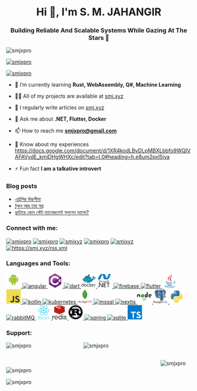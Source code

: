 <h1 align="center">Hi 👋, I'm S. M. JAHANGIR</h1>
<h3 align="center">Building Reliable And Scalable Systems While Gazing At The Stars 🌌</h3>

<p align="left"> <img src="https://komarev.com/ghpvc/?username=smjxpro&label=Profile%20views&color=0e75b6&style=flat" alt="smjxpro" /> </p>

<p align="left"> <a href="https://github.com/ryo-ma/github-profile-trophy"><img src="https://github-profile-trophy.vercel.app/?username=smjxpro" alt="smjxpro" /></a> </p>

<p align="left"> <a href="https://twitter.com/smjxpro" target="blank"><img src="https://img.shields.io/twitter/follow/smjxpro?logo=twitter&style=for-the-badge" alt="smjxpro" /></a> </p>

- 🌱 I’m currently learning **Rust, WebAssembly, Q#, Machine Learning**

- 👨‍💻 All of my projects are available at [smj.xyz](smj.xyz)

- 📝 I regularly write articles on [smj.xyz](smj.xyz)

- 💬 Ask me about **.NET, Flutter, Docker**

- 📫 How to reach me **smjxpro@gmail.com**

- 📄 Know about my experiences https://docs.google.com/document/d/1XR4kodLBvDLpMBXLbbfo9WQIVAFAVydE_kmiDHgWHXc/edit?tab=t.0#heading=h.e8um2pxl5iya

- ⚡ Fun fact **I am a talkative introvert**

### Blog posts
<!-- BLOG-POST-LIST:START -->
- [এন্ট্রপির উচ্চসীমা](https://smj.xyz/blog/%E0%A6%8F%E0%A6%A8%E0%A7%8D%E0%A6%9F%E0%A7%8D%E0%A6%B0%E0%A6%AA%E0%A6%BF%E0%A6%B0-%E0%A6%89%E0%A6%9A%E0%A7%8D%E0%A6%9A%E0%A6%B8%E0%A7%80%E0%A6%AE%E0%A6%BE/)
- [টুকুন আর তার স্বপ্ন](https://smj.xyz/blog/%E0%A6%9F%E0%A7%81%E0%A6%95%E0%A7%81%E0%A6%A8-%E0%A6%86%E0%A6%B0-%E0%A6%A4%E0%A6%BE%E0%A6%B0-%E0%A6%B8%E0%A7%8D%E0%A6%AC%E0%A6%AA%E0%A7%8D%E0%A6%A8/)
- [ফ্লাটারে কোন স্টেট ম্যানেজমেন্ট সল্যুশন ভালো?](https://smj.xyz/blog/%E0%A6%AB%E0%A7%8D%E0%A6%B2%E0%A6%BE%E0%A6%9F%E0%A6%BE%E0%A6%B0%E0%A7%87-%E0%A6%95%E0%A7%8B%E0%A6%A8-%E0%A6%B8%E0%A7%8D%E0%A6%9F%E0%A7%87%E0%A6%9F-%E0%A6%AE%E0%A7%8D%E0%A6%AF%E0%A6%BE%E0%A6%A8%E0%A7%87%E0%A6%9C%E0%A6%AE%E0%A7%87%E0%A6%A8%E0%A7%8D%E0%A6%9F-%E0%A6%B8%E0%A6%B2%E0%A7%8D%E0%A6%AF%E0%A7%81%E0%A6%B6%E0%A6%A8-%E0%A6%AD%E0%A6%BE%E0%A6%B2%E0%A7%8B/)
<!-- BLOG-POST-LIST:END -->

<h3 align="left">Connect with me:</h3>
<p align="left">
<a href="https://twitter.com/smjxpro" target="blank"><img align="center" src="https://raw.githubusercontent.com/rahuldkjain/github-profile-readme-generator/master/src/images/icons/Social/twitter.svg" alt="smjxpro" height="30" width="40" /></a>
<a href="https://linkedin.com/in/smjxpro" target="blank"><img align="center" src="https://raw.githubusercontent.com/rahuldkjain/github-profile-readme-generator/master/src/images/icons/Social/linked-in-alt.svg" alt="smjxpro" height="30" width="40" /></a>
<a href="https://fb.com/smjxpro" target="blank"><img align="center" src="https://raw.githubusercontent.com/rahuldkjain/github-profile-readme-generator/master/src/images/icons/Social/facebook.svg" alt="smjxyz" height="30" width="40" /></a>
<a href="https://instagram.com/smjxpro" target="blank"><img align="center" src="https://raw.githubusercontent.com/rahuldkjain/github-profile-readme-generator/master/src/images/icons/Social/instagram.svg" alt="smjxpro" height="30" width="40" /></a>
<a href="https://www.youtube.com/@smjxyz" target="blank"><img align="center" src="https://raw.githubusercontent.com/rahuldkjain/github-profile-readme-generator/master/src/images/icons/Social/youtube.svg" alt="smjxyz" height="30" width="40" /></a>
<a href="/https://smj.xyz/rss.xml" target="blank"><img align="center" src="https://raw.githubusercontent.com/rahuldkjain/github-profile-readme-generator/master/src/images/icons/Social/rss.svg" alt="https://smj.xyz/rss.xml" height="30" width="40" /></a>
</p>

<h3 align="left">Languages and Tools:</h3>
<p align="left"> <a href="https://developer.android.com" target="_blank" rel="noreferrer"> <img src="https://raw.githubusercontent.com/devicons/devicon/master/icons/android/android-original-wordmark.svg" alt="android" width="40" height="40"/> </a> <a href="https://angular.io" target="_blank" rel="noreferrer"> <img src="https://angular.io/assets/images/logos/angular/angular.svg" alt="angular" width="40" height="40"/> </a> <a href="https://www.w3schools.com/cs/" target="_blank" rel="noreferrer"> <img src="https://raw.githubusercontent.com/devicons/devicon/master/icons/csharp/csharp-original.svg" alt="csharp" width="40" height="40"/> </a> <a href="https://dart.dev" target="_blank" rel="noreferrer"> <img src="https://www.vectorlogo.zone/logos/dartlang/dartlang-icon.svg" alt="dart" width="40" height="40"/> </a> <a href="https://www.docker.com/" target="_blank" rel="noreferrer"> <img src="https://raw.githubusercontent.com/devicons/devicon/master/icons/docker/docker-original-wordmark.svg" alt="docker" width="40" height="40"/> </a> <a href="https://dotnet.microsoft.com/" target="_blank" rel="noreferrer"> <img src="https://raw.githubusercontent.com/devicons/devicon/master/icons/dot-net/dot-net-original-wordmark.svg" alt="dotnet" width="40" height="40"/> </a> <a href="https://firebase.google.com/" target="_blank" rel="noreferrer"> <img src="https://www.vectorlogo.zone/logos/firebase/firebase-icon.svg" alt="firebase" width="40" height="40"/> </a> <a href="https://flutter.dev" target="_blank" rel="noreferrer"> <img src="https://www.vectorlogo.zone/logos/flutterio/flutterio-icon.svg" alt="flutter" width="40" height="40"/> </a> <a href="https://www.java.com" target="_blank" rel="noreferrer"> <img src="https://raw.githubusercontent.com/devicons/devicon/master/icons/java/java-original.svg" alt="java" width="40" height="40"/> </a> <a href="https://developer.mozilla.org/en-US/docs/Web/JavaScript" target="_blank" rel="noreferrer"> <img src="https://raw.githubusercontent.com/devicons/devicon/master/icons/javascript/javascript-original.svg" alt="javascript" width="40" height="40"/> </a> <a href="https://kotlinlang.org" target="_blank" rel="noreferrer"> <img src="https://www.vectorlogo.zone/logos/kotlinlang/kotlinlang-icon.svg" alt="kotlin" width="40" height="40"/> </a> <a href="https://kubernetes.io" target="_blank" rel="noreferrer"> <img src="https://www.vectorlogo.zone/logos/kubernetes/kubernetes-icon.svg" alt="kubernetes" width="40" height="40"/> </a> <a href="https://www.mongodb.com/" target="_blank" rel="noreferrer"> <img src="https://raw.githubusercontent.com/devicons/devicon/master/icons/mongodb/mongodb-original-wordmark.svg" alt="mongodb" width="40" height="40"/> </a> <a href="https://www.microsoft.com/en-us/sql-server" target="_blank" rel="noreferrer"> <img src="https://www.svgrepo.com/show/303229/microsoft-sql-server-logo.svg" alt="mssql" width="40" height="40"/> </a> <a href="https://nextjs.org/" target="_blank" rel="noreferrer"> <img src="https://cdn.worldvectorlogo.com/logos/nextjs-2.svg" alt="nextjs" width="40" height="40"/> </a> <a href="https://nodejs.org" target="_blank" rel="noreferrer"> <img src="https://raw.githubusercontent.com/devicons/devicon/master/icons/nodejs/nodejs-original-wordmark.svg" alt="nodejs" width="40" height="40"/> </a> <a href="https://www.postgresql.org" target="_blank" rel="noreferrer"> <img src="https://raw.githubusercontent.com/devicons/devicon/master/icons/postgresql/postgresql-original-wordmark.svg" alt="postgresql" width="40" height="40"/> </a> <a href="https://www.python.org" target="_blank" rel="noreferrer"> <img src="https://raw.githubusercontent.com/devicons/devicon/master/icons/python/python-original.svg" alt="python" width="40" height="40"/> </a> <a href="https://www.rabbitmq.com" target="_blank" rel="noreferrer"> <img src="https://www.vectorlogo.zone/logos/rabbitmq/rabbitmq-icon.svg" alt="rabbitMQ" width="40" height="40"/> </a> <a href="https://reactjs.org/" target="_blank" rel="noreferrer"> <img src="https://raw.githubusercontent.com/devicons/devicon/master/icons/react/react-original-wordmark.svg" alt="react" width="40" height="40"/> </a> <a href="https://redis.io" target="_blank" rel="noreferrer"> <img src="https://raw.githubusercontent.com/devicons/devicon/master/icons/redis/redis-original-wordmark.svg" alt="redis" width="40" height="40"/> </a> <a href="https://www.rust-lang.org" target="_blank" rel="noreferrer"> <img src="https://raw.githubusercontent.com/devicons/devicon/master/icons/rust/rust-original.svg" alt="rust" width="40" height="40"/> </a> <a href="https://spring.io/" target="_blank" rel="noreferrer"> <img src="https://www.vectorlogo.zone/logos/springio/springio-icon.svg" alt="spring" width="40" height="40"/> </a> <a href="https://www.sqlite.org/" target="_blank" rel="noreferrer"> <img src="https://www.vectorlogo.zone/logos/sqlite/sqlite-icon.svg" alt="sqlite" width="40" height="40"/> </a> <a href="https://www.typescriptlang.org/" target="_blank" rel="noreferrer"> <img src="https://raw.githubusercontent.com/devicons/devicon/master/icons/typescript/typescript-original.svg" alt="typescript" width="40" height="40"/> </a> </p>

<h3 align="left">Support:</h3>
<p><a href="https://www.buymeacoffee.com/smjxpro"> <img align="left" src="https://cdn.buymeacoffee.com/buttons/v2/default-yellow.png" height="50" width="210" alt="smjxpro" /></a><a href="https://ko-fi.com/smjxpro"> <img align="left" src="https://cdn.ko-fi.com/cdn/kofi3.png?v=3" height="50" width="210" alt="smjxpro" /></a></p><br><br>

<p><img align="left" src="https://github-readme-stats.vercel.app/api/top-langs?username=smjxpro&show_icons=true&locale=en&layout=compact" alt="smjxpro" /></p>

<p>&nbsp;<img align="center" src="https://github-readme-stats.vercel.app/api?username=smjxpro&show_icons=true&locale=en" alt="smjxpro" /></p>

<p><img align="center" src="https://github-readme-streak-stats.herokuapp.com/?user=smjxpro&" alt="smjxpro" /></p>
